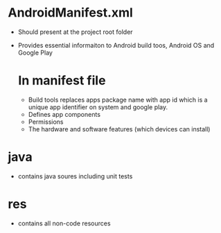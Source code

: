 
AndroidManifest.xml
===================
- Should present at the project root folder
- Provides essential informaiton to Android build toos, Android OS and Google Play

  In manifest file
  ================
  - Build tools replaces apps package name with app id which is a unique app identifier on system and google play.
  - Defines app components
  - Permissions
  - The hardware and software features (which devices can install)

java
====
- contains java soures including unit tests

res
===
- contains all non-code resources